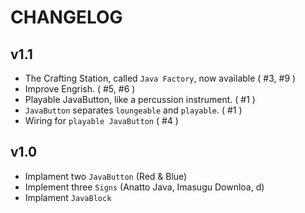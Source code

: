 # CHANGELOG

## v1.1

* The Crafting Station, called `Java Factory`, now available ( #3, #9 )
* Improve Engrish. ( #5, #6 )
* Playable JavaButton, like a percussion instrument. ( #1 )
* `JavaButton` separates `loungeable` and `playable`. ( #1 )
* Wiring for `playable JavaButton` ( #4 )

## v1.0

* Implament two `JavaButton` (Red & Blue)
* Implement three `Signs` (Anatto Java, Imasugu Downloa, d)
* Implament `JavaBlock`
